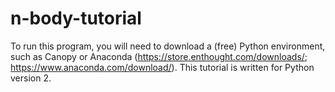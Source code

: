 # n-body-tutorial

To run this program, you will need to download a (free) Python environment, such as Canopy or Anaconda (https://store.enthought.com/downloads/; https://www.anaconda.com/download/).
This tutorial is written for Python version 2.
